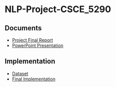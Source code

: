 # NLP-Project-CSCE_5290

## Documents

- [Project Final Report](https://github.com/ManojKolluri/NLP-Project-CSCE_5290/blob/main/NLP%20-%20Project%20Final%20Report.pdf)
- [PowerPoint Presentation](https://github.com/nphan20181/Feature_Engineering_Project/blob/main/documents/PowerPoint%20Slides%20for%20Presentation.pdf)

## Implementation

- [Dataset](https://github.com/ManojKolluri/NLP-Project-CSCE_5290/blob/main/labeled_data.csv)
- [Final Implementation](https://github.com/ManojKolluri/NLP-Project-CSCE_5290/blob/main/hate-speech-detection-2.ipynb)
